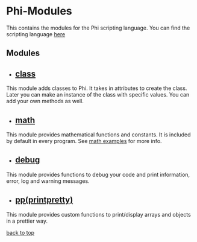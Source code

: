 # Phi-Modules

This contains the modules for the Phi scripting language.
You can find the scripting language [here](https://github.com/Jodus-Melodus/Phi)

## Modules

- ## [class](class)

This module adds classes to Phi. It takes in attributes to create the class. Later you can make an instance of the class with specific values. You can add your own methods as well.

- ## [math](math)

This module provides mathematical functions and constants. It is included by default in every program. See [math examples](math/example.phi) for more info.

- ## [debug](debug)

This module provides functions to debug your code and print information, error, log and warning messages.

- ## [pp(printpretty)](pp)

This module provides custom functions to print/display arrays and objects in a prettier way.

[back to top](README.md)
